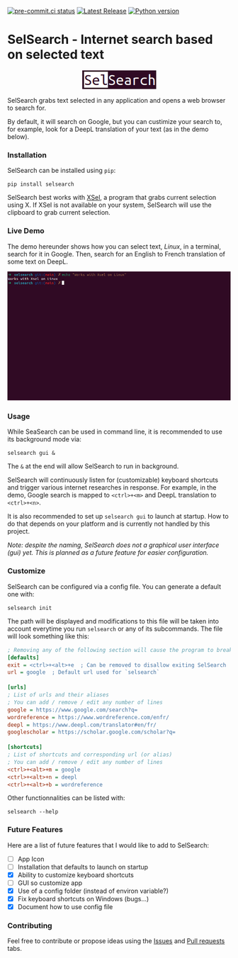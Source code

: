 [![pre-commit.ci status](https://results.pre-commit.ci/badge/github/jeertmans/selsearch/main.svg)](https://results.pre-commit.ci/latest/github/jeertmans/selsearch/main)
[![Latest Release][pypi-version-badge]][pypi-version-url]
[![Python version][pypi-python-version-badge]][pypi-version-url]
# SelSearch - Internet search based on selected text

<p align="center">
  <img src="https://raw.githubusercontent.com/jeertmans/selsearch/main/static/logo.png" />
</p>

SelSearch grabs text selected in any application and opens a web browser to search for.

By default, it will search on Google, but you can custimize your search to, for example, look for a DeepL translation of your text (as in the demo below).

### Installation
SelSearch can be installed using `pip`:
```
pip install selsearch
```

SelSearch best works with [XSel](http://www.kfish.org/software/xsel/), a program that grabs current selection using X. If XSel is not available on your system, SelSearch will use the clipboard to grab current selection.

### Live Demo

The demo hereunder shows how you can select text, *Linux*, in a terminal, search for it in Google. Then, search for an English to French translation of some text on DeepL.

![](https://raw.githubusercontent.com/jeertmans/selsearch/main/static/demo.gif)

### Usage

While SeaSearch can be used in command line, it is recommended to use its background mode via:
```
selsearch gui &
```
The `&` at the end will allow SelSearch to run in background.

SelSearch will continuously listen for (customizable) keyboard shortcuts and trigger various internet researches in response. For example, in the demo, Google search is mapped to `<ctrl>+<m>` and DeepL translation to `<ctrl>+<n>`.

It is also recommended to set up `selsearch gui` to launch at startup. How to do that depends on your platform and is currently not handled by this project.

*Note: despite the naming, SelSearch does not a graphical user interface (gui) yet. This is planned as a future feature for easier configuration.*

### Customize

SelSearch can be configured via a config file. You can generate a default one with:

```
selsearch init
```

The path will be displayed and modifications to this file will be taken into account everytime you run `selsearch` or any of its subcommands. The file will look something like this:

```ini
; Removing any of the following section will cause the program to break
[defaults]
exit = <ctrl>+<alt>+e  ; Can be removed to disallow exiting SelSearch
url = google  ; Default url used for `selsearch`

[urls]
; List of urls and their aliases
; You can add / remove / edit any number of lines
google = https://www.google.com/search?q=
wordreference = https://www.wordreference.com/enfr/
deepl = https://www.deepl.com/translator#en/fr/
googlescholar = https://scholar.google.com/scholar?q=

[shortcuts]
; List of shortcuts and corresponding url (or alias)
; You can add / remove / edit any number of lines
<ctrl>+<alt>+m = google
<ctrl>+<alt>+n = deepl
<ctrl>+<alt>+b = wordreference

```

Other functionnalities can be listed with:

```
selsearch --help
```


### Future Features

Here are a list of future features that I would like to add to SelSearch:

- [ ] App Icon
- [ ] Installation that defaults to launch on startup
- [x] Ability to customize keyboard shortcuts
- [ ] GUI so customize app
- [x] Use of a config folder (instead of environ variable?)
- [x] Fix keyboard shortcuts on Windows (bugs...)
- [x] Document how to use config file

### Contributing

Feel free to contribute or propose ideas using the [Issues](https://github.com/jeertmans/selsearch/issues) and [Pull requests](https://github.com/jeertmans/selsearch/pulls) tabs.


[pypi-version-badge]: https://img.shields.io/pypi/v/selsearch?label=SelSearch
[pypi-version-url]: https://pypi.org/project/selsearch/
[pypi-python-version-badge]: https://img.shields.io/pypi/pyversions/selsearch
[github-ci-img]: https://github.com/jeertmans/pyropey/actions/workflows/CI.yml/badge.svg
[github-ci]: https://github.com/jeertmans/pyropey/actions?query=workflow%3Aci
